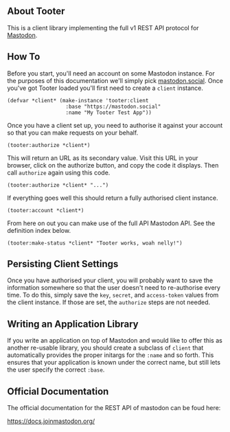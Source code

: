 ## About Tooter
This is a client library implementing the full v1 REST API protocol for [Mastodon](https://joinmastodon.org/).

## How To
Before you start, you'll need an account on some Mastodon instance. For the purposes of this documentation we'll simply pick [mastodon.social](https://mastodon.social). Once you've got Tooter loaded you'll first need to create a `client` instance.

    (defvar *client* (make-instance 'tooter:client
                       :base "https://mastodon.social"
                       :name "My Tooter Test App"))

Once you have a client set up, you need to authorise it against your account so that you can make requests on your behalf.

    (tooter:authorize *client*)

This will return an URL as its secondary value. Visit this URL in your browser, click on the authorize button, and copy the code it displays. Then call `authorize` again using this code.

    (tooter:authorize *client* "...")

If everything goes well this should return a fully authorised client instance.

    (tooter:account *client*)

From here on out you can make use of the full API Mastodon API. See the definition index below.

    (tooter:make-status *client* "Tooter works, woah nelly!")

## Persisting Client Settings
Once you have authorised your client, you will probably want to save the information somewhere so that the user doesn't need to re-authorise every time. To do this, simply save the `key`, `secret`, and `access-token` values from the client instance. If those are set, the `authorize` steps are not needed.

## Writing an Application Library
If you write an application on top of Mastodon and would like to offer this as another re-usable library, you should create a subclass of `client` that automatically provides the proper initargs for the `:name` and so forth. This ensures that your application is known under the correct name, but still lets the user specify the correct `:base`.

## Official Documentation

The official documentation for the REST API of mastodon can be foud here:

https://docs.joinmastodon.org/
